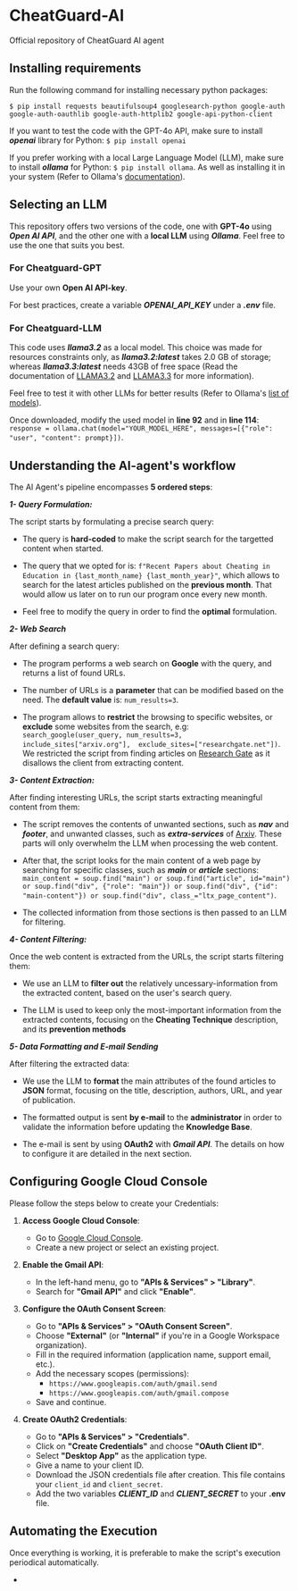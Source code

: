 # CheatGuard-AI
Official repository of CheatGuard AI agent

## Installing requirements
Run the following command for installing necessary python packages:

``$ pip install requests beautifulsoup4 googlesearch-python google-auth google-auth-oauthlib google-auth-httplib2 google-api-python-client``

If you want to test the code with the GPT-4o API, make sure to install ***openai*** library for Python:
``$ pip install openai``

If you prefer working with a local Large Language Model (LLM), make sure to install ***ollama*** for Python:
``$ pip install ollama``.
As well as installing it in your system (Refer to Ollama's [documentation](https://ollama.com/)).

## Selecting an LLM
This repository offers two versions of the code, one with **GPT-4o** using ***Open AI API***, and the other one with a **local LLM** using ***Ollama***.
Feel free to use the one that suits you best.

### For Cheatguard-GPT
Use your own **Open AI API-key**.

For best practices, create a variable ***OPENAI_API_KEY*** under a ***.env*** file.

### For Cheatguard-LLM
This code uses ***llama3.2*** as a local model. This choice was made for resources constraints only, as ***llama3.2:latest*** takes 2.0 GB of storage; whereas ***llama3.3:latest*** needs 43GB of free space (Read the documentation of [LLAMA3.2](https://ollama.com/library/llama3.2) and [LLAMA3.3](https://ollama.com/library/llama3.3) for more information).

Feel free to test it with other LLMs for better results (Refer to Ollama's [list of models](https://ollama.com/search)).

Once downloaded, modify the used model in **line 92** and in **line 114**: `response = ollama.chat(model="YOUR_MODEL_HERE", messages=[{"role": "user", "content": prompt}])`.

## Understanding the AI-agent's workflow
The AI Agent's pipeline encompasses **5 ordered steps**:

***1- Query Formulation:***

The script starts by formulating a precise search query:

- The query is **hard-coded** to make the script search for the targetted content when started.
  
- The query that we opted for is: `f"Recent Papers about Cheating in Education in {last_month_name} {last_month_year}"`, which allows to search for the latest articles published on the **previous month**. That would allow us later on to run our program once every new month.

- Feel free to modify the query in order to find the **optimal** formulation.

***2- Web Search***

After defining a search query:

- The program performs a web search on **Google** with the query, and returns a list of found URLs.

- The number of URLs is a **parameter** that can be modified based on the need. The **default value** is: `num_results=3`.

- The program allows to **restrict** the browsing to specific websites, or **exclude** some websites from the search, e.g: `search_google(user_query, num_results=3, include_sites["arxiv.org"],  exclude_sites=["researchgate.net"])`. We restricted the script from finding articles on [Research Gate](https://www.researchgate.net/) as it disallows the client from extracting content.

***3- Content Extraction:***

After finding interesting URLs, the script starts extracting meaningful content from them:

- The script removes the contents of unwanted sections, such as ***nav*** and ***footer***, and unwanted classes, such as ***extra-services*** of [Arxiv](https://www.arxiv.org). These parts will only overwhelm the LLM when processing the web content.
  
- After that, the script looks for the main content of a web page by searching for specific classes, such as ***main*** or ***article*** sections: `main_content = soup.find("main") or soup.find("article", id="main") or soup.find("div", {"role": "main"}) or soup.find("div", {"id": "main-content"}) or soup.find("div", class_="ltx_page_content")`.

-   The collected information from those sections is then passed to an LLM for filtering.

***4- Content Filtering:***

Once the web content is extracted from the URLs, the script starts filtering them:

- We use an LLM to **filter out** the relatively uncessary-information from the extracted content, based on the user's search query.
  
- The LLM is used to keep only the most-important information from the extracted contents, focusing on the **Cheating Technique** description, and its **prevention methods**
  
***5- Data Formatting and E-mail Sending***

After filtering the extracted data:

- We use the LLM to **format** the main attributes of the found articles to **JSON** format, focusing on the title, description, authors, URL, and year of publication.

- The formatted output is sent **by e-mail** to the **administrator** in order to validate the information before updating the **Knowledge Base**.

- The e-mail is sent by using **OAuth2** with ***Gmail API***. The details on how to configure it are detailed in the next section.

## Configuring Google Cloud Console
Please follow the steps below to create your Credentials:

1. **Access Google Cloud Console**:
   - Go to [Google Cloud Console](https://console.cloud.google.com/).
   - Create a new project or select an existing project.

2. **Enable the Gmail API**:
   - In the left-hand menu, go to **"APIs & Services" > "Library"**.
   - Search for **"Gmail API"** and click **"Enable"**.

3. **Configure the OAuth Consent Screen**:
   - Go to **"APIs & Services" > "OAuth Consent Screen"**.
   - Choose **"External"** (or **"Internal"** if you're in a Google Workspace organization).
   - Fill in the required information (application name, support email, etc.).
   - Add the necessary scopes (permissions):
     - `https://www.googleapis.com/auth/gmail.send`
     - `https://www.googleapis.com/auth/gmail.compose`
   - Save and continue.

4. **Create OAuth2 Credentials**:
   - Go to **"APIs & Services" > "Credentials"**.
   - Click on **"Create Credentials"** and choose **"OAuth Client ID"**.
   - Select **"Desktop App"** as the application type.
   - Give a name to your client ID.
   - Download the JSON credentials file after creation. This file contains your `client_id` and `client_secret`.
   - Add the two variables ***CLIENT_ID*** and ***CLIENT_SECRET*** to your **.env** file.
  
  ## Automating the Execution

  Once everything is working, it is preferable to make the script's execution periodical automatically.

  - 
